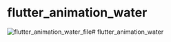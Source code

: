 # flutter_animation_water

![flutter_animation_water_file](https://user-images.githubusercontent.com/52483128/209038600-94060861-46ee-443f-8007-640339714504.png)# flutter_animation_water
